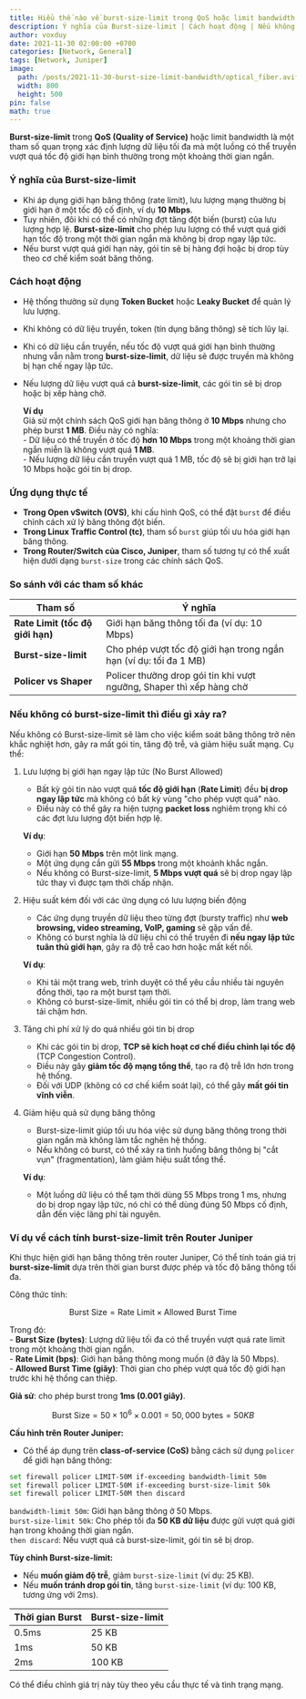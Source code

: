```yaml
---
title: Hiểu thế nào về burst-size-limit trong QoS hoặc limit bandwidth
description: Ý nghĩa của Burst-size-limit | Cách hoạt động | Nếu không có Burst-size-limit thì điều gì xảy ra?
author: voxduy
date: 2021-11-30 02:00:00 +0700
categories: [Network, General]
tags: [Network, Juniper]
image:
  path: /posts/2021-11-30-burst-size-limit-bandwidth/optical_fiber.avif
  width: 800
  height: 500
pin: false
math: true
---
```


**Burst-size-limit** trong **QoS (Quality of Service)** hoặc limit bandwidth là một tham số quan trọng xác định lượng dữ liệu tối đa mà một luồng có thể truyền vượt quá tốc độ giới hạn bình thường trong một khoảng thời gian ngắn.

### **Ý nghĩa của Burst-size-limit**

- Khi áp dụng giới hạn băng thông (rate limit), lưu lượng mạng thường bị giới hạn ở một tốc độ cố định, ví dụ **10 Mbps**.
- Tuy nhiên, đôi khi có thể có những đợt tăng đột biến (burst) của lưu lượng hợp lệ. **Burst-size-limit** cho phép lưu lượng có thể vượt quá giới hạn tốc độ trong một thời gian ngắn mà không bị drop ngay lập tức.
- Nếu burst vượt quá giới hạn này, gói tin sẽ bị hàng đợi hoặc bị drop tùy theo cơ chế kiểm soát băng thông.

### **Cách hoạt động**

- Hệ thống thường sử dụng **Token Bucket** hoặc **Leaky Bucket** để quản lý lưu lượng.
- Khi không có dữ liệu truyền, token (tín dụng băng thông) sẽ tích lũy lại.
- Khi có dữ liệu cần truyền, nếu tốc độ vượt quá giới hạn bình thường nhưng vẫn nằm trong **burst-size-limit**, dữ liệu sẽ được truyền mà không bị hạn chế ngay lập tức.
- Nếu lượng dữ liệu vượt quá cả **burst-size-limit**, các gói tin sẽ bị drop hoặc bị xếp hàng chờ.

    **Ví dụ**  
    Giả sử một chính sách QoS giới hạn băng thông ở **10 Mbps** nhưng cho phép burst **1 MB**. Điều này có nghĩa:  
      - Dữ liệu có thể truyền ở tốc độ **hơn 10 Mbps** trong một khoảng thời gian ngắn miễn là không vượt quá **1 MB**.  
      - Nếu lượng dữ liệu cần truyền vượt quá 1 MB, tốc độ sẽ bị giới hạn trở lại 10 Mbps hoặc gói tin bị drop.

### **Ứng dụng thực tế**

- **Trong Open vSwitch (OVS)**, khi cấu hình QoS, có thể đặt `burst` để điều chỉnh cách xử lý băng thông đột biến.
- **Trong Linux Traffic Control (tc)**, tham số `burst` giúp tối ưu hóa giới hạn băng thông.
- **Trong Router/Switch của Cisco, Juniper**, tham số tương tự có thể xuất hiện dưới dạng `burst-size` trong các chính sách QoS.

### **So sánh với các tham số khác**

| Tham số                          | Ý nghĩa                                                              |
| -------------------------------- | -------------------------------------------------------------------- |
| **Rate Limit (tốc độ giới hạn)** | Giới hạn băng thông tối đa (ví dụ: 10 Mbps)                          |
| **Burst-size-limit**             | Cho phép vượt tốc độ giới hạn trong ngắn hạn (ví dụ: tối đa 1 MB)    |
| **Policer vs Shaper**            | Policer thường drop gói tin khi vượt ngưỡng, Shaper thì xếp hàng chờ |

### **Nếu không có burst-size-limit thì điều gì xảy ra?**

Nếu không có Burst-size-limit sẽ làm cho việc kiểm soát băng thông trở nên khắc nghiệt hơn, gây ra mất gói tin, tăng độ trễ, và giảm hiệu suất mạng. Cụ thể:

1. Lưu lượng bị giới hạn ngay lập tức (No Burst Allowed)
    - Bất kỳ gói tin nào vượt quá **tốc độ giới hạn** (**Rate Limit**) đều **bị drop ngay lập tức** mà không có bất kỳ vùng "cho phép vượt quá" nào.
    - Điều này có thể gây ra hiện tượng **packet loss** nghiêm trọng khi có các đợt lưu lượng đột biến hợp lệ.

    **Ví dụ**:  
    - Giới hạn **50 Mbps** trên một link mạng.  
    - Một ứng dụng cần gửi **55 Mbps** trong một khoảnh khắc ngắn.  
    - Nếu không có Burst-size-limit, **5 Mbps vượt quá** sẽ bị drop ngay lập tức thay vì được tạm thời chấp nhận.

2. Hiệu suất kém đối với các ứng dụng có lưu lượng biến động
    - Các ứng dụng truyền dữ liệu theo từng đợt (bursty traffic) như **web browsing, video streaming, VoIP, gaming** sẽ gặp vấn đề.
    - Không có burst nghĩa là dữ liệu chỉ có thể truyền đi **nếu ngay lập tức tuân thủ giới hạn**, gây ra độ trễ cao hơn hoặc mất kết nối.

    **Ví dụ**:  
    - Khi tải một trang web, trình duyệt có thể yêu cầu nhiều tài nguyên đồng thời, tạo ra một burst tạm thời.  
    - Không có burst-size-limit, nhiều gói tin có thể bị drop, làm trang web tải chậm hơn.

3. Tăng chi phí xử lý do quá nhiều gói tin bị drop
    - Khi các gói tin bị drop, **TCP sẽ kích hoạt cơ chế điều chỉnh lại tốc độ** (TCP Congestion Control).  
    - Điều này gây **giảm tốc độ mạng tổng thể**, tạo ra độ trễ lớn hơn trong hệ thống.  
    - Đối với UDP (không có cơ chế kiểm soát lại), có thể gây **mất gói tin vĩnh viễn**.

4. Giảm hiệu quả sử dụng băng thông
    - Burst-size-limit giúp tối ưu hóa việc sử dụng băng thông trong thời gian ngắn mà không làm tắc nghẽn hệ thống.  
    - Nếu không có burst, có thể xảy ra tình huống băng thông bị "cắt vụn" (fragmentation), làm giảm hiệu suất tổng thể.

    **Ví dụ**:  
    - Một luồng dữ liệu có thể tạm thời dùng 55 Mbps trong 1 ms, nhưng do bị drop ngay lập tức, nó chỉ có thể dùng đúng 50 Mbps cố định, dẫn đến việc lãng phí tài nguyên.

### Ví dụ về cách tính burst-size-limit trên Router Juniper

Khi thực hiện giới hạn băng thông trên router Juniper, Có thể tính toán giá trị **burst-size-limit** dựa trên thời gian burst được phép và tốc độ băng thông tối đa.

Công thức tính:

$$
\begin{equation}
\text{Burst Size} = \text{Rate Limit} \times \text{Allowed Burst Time}
\end{equation}
$$

Trong đó:  
    - **Burst Size (bytes)**: Lượng dữ liệu tối đa có thể truyền vượt quá rate limit trong một khoảng thời gian ngắn.  
    - **Rate Limit (bps)**: Giới hạn băng thông mong muốn (ở đây là 50 Mbps).  
    - **Allowed Burst Time (giây)**: Thời gian cho phép vượt quá tốc độ giới hạn trước khi hệ thống can thiệp.

**Giả sử**: cho phép burst trong **1ms (0.001 giây)**.

$$
\begin{equation}
\text{Burst Size} = 50 \times 10^6 \times 0.001 = 50,000 \text{ bytes} = 50 KB
\end{equation}
$$

**Cấu hình trên Router Juniper:**

- Có thể áp dụng trên **class-of-service (CoS)** bằng cách sử dụng `policer` để giới hạn băng thông:

```bash
set firewall policer LIMIT-50M if-exceeding bandwidth-limit 50m
set firewall policer LIMIT-50M if-exceeding burst-size-limit 50k
set firewall policer LIMIT-50M then discard
```

`bandwidth-limit 50m`: Giới hạn băng thông ở 50 Mbps.  
`burst-size-limit 50k`: Cho phép tối đa **50 KB dữ liệu** được gửi vượt quá giới hạn trong khoảng thời gian ngắn.  
`then discard`: Nếu vượt quá cả burst-size-limit, gói tin sẽ bị drop.

**Tùy chỉnh Burst-size-limit:**

- Nếu **muốn giảm độ trễ**, giảm `burst-size-limit` (ví dụ: 25 KB).
- Nếu **muốn tránh drop gói tin**, tăng `burst-size-limit` (ví dụ: 100 KB, tương ứng với 2ms).

| Thời gian Burst | Burst-size-limit |
| --------------- | ---------------- |
| 0.5ms           | 25 KB            |
| 1ms             | 50 KB            |
| 2ms             | 100 KB           |

Có thể điều chỉnh giá trị này tùy theo yêu cầu thực tế và tình trạng mạng.
